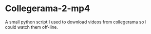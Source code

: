 # Collegerama-2-mp4

A small python script I used to download videos from collegerama so I could watch them
off-line.
